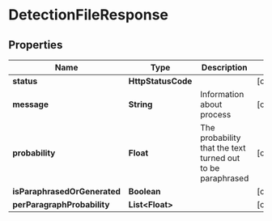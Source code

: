 

# DetectionFileResponse


## Properties

| Name | Type | Description | Notes |
|------------ | ------------- | ------------- | -------------|
|**status** | **HttpStatusCode** |  |  [optional] |
|**message** | **String** | Information about process |  [optional] |
|**probability** | **Float** | The probability that the text turned out to be paraphrased |  [optional] |
|**isParaphrasedOrGenerated** | **Boolean** |  |  [optional] |
|**perParagraphProbability** | **List&lt;Float&gt;** |  |  [optional] |



